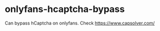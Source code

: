 # onlyfans-hcaptcha-bypass
Can bypass hCaptcha on onlyfans. Check https://www.capsolver.com/ 












































                                                                                                                  